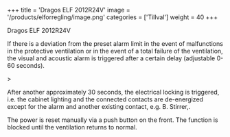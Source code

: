 +++
title = 'Dragos ELF 2012R24V'
image = '/products/elforregling/image.png'
categories = ['Tillval']
weight = 40
+++

Dragos ELF 2012R24V

If there is a deviation from the preset alarm limit in the event of malfunctions in the protective ventilation or in the event of a total failure of the ventilation, the visual and acoustic alarm is triggered after a certain delay (adjustable 0-60 seconds).

<!--more-->>

After another approximately 30 seconds, the electrical locking is triggered, i.e. the cabinet lighting and the connected contacts are de-energized except for the alarm and another existing contact, e.g. B. Stirrer,.

The power is reset manually via a push button on the front. The function is blocked until the ventilation returns to normal.
